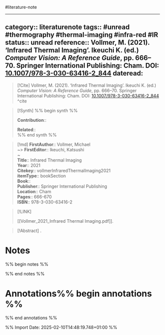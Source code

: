 #literature-note 

---
category:: literaturenote
tags:: #unread #thermography #thermal-imaging #infra-red #IR 
status:: unread 
reference:: Vollmer, M. (2021). ‘Infrared Thermal Imaging’. Ikeuchi K. (ed.) _Computer Vision: A Reference Guide_, pp. 666–70. Springer International Publishing: Cham. DOI: [10.1007/978-3-030-63416-2_844](https://doi.org/10.1007/978-3-030-63416-2_844)
dateread:
---

> [!Cite]
> Vollmer, M. (2021). ‘Infrared Thermal Imaging’. Ikeuchi K. (ed.) _Computer Vision: A Reference Guide_, pp. 666–70. Springer International Publishing: Cham. DOI: [10.1007/978-3-030-63416-2_844](https://doi.org/10.1007/978-3-030-63416-2_844)
^cite

>[!Synth]
>%% begin synth %%
>
>**Contribution**:: 
>
>**Related**::  
>%% end synth %%

>[!md]
> **FirstAuthor**:: Vollmer, Michael  
~> **FirstEditor**:: Ikeuchi, Katsushi  
~    
> **Title**:: Infrared Thermal Imaging  
> **Year**:: 2021   
> **Citekey**:: vollmerInfraredThermalImaging2021  
> **itemType**:: bookSection  
> **Book**::   
> **Publisher**:: Springer International Publishing  
> **Location**:: Cham   
> **Pages**:: 666-670  
> **ISBN**:: 978-3-030-63416-2    

> [!LINK] 
>
> [[Vollmer_2021_Infrared Thermal Imaging.pdf]].

> [!Abstract]
>.
> 
# Notes

%% begin notes %%

%% end notes %%


# Annotations%% begin annotations %%


%% end annotations %%









%% Import Date: 2025-02-10T14:48:19.748+01:00 %%

